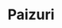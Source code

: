 ---
title: Paizuri
crosslinks:
- NSFW_Hentai_n_Jav
- rule34
- powerwashingporn
- ElfHentai
- MonsterGirl
- Slutoon
- hentai
---